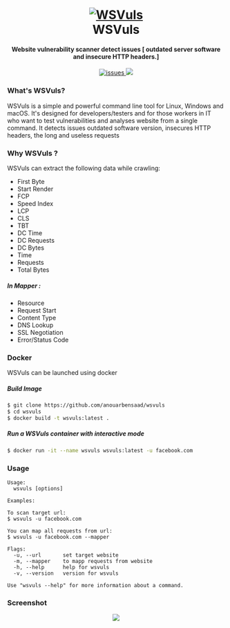 <h1 align="center">
  <br>
  <a href="https://github.com/anouarbensaad/wsvuls"><img src="https://i.ibb.co/mBBymCT/WSV.png" alt="WSVuls"></a>
  <br>
  WSVuls
  <br>
</h1>

<h4 align="center">Website vulnerability scanner detect issues [ outdated server software and insecure HTTP headers.]</h4>

<p align="center">
  <a href="https://github.com/anouarbensaad/wsvuls/issues">
    <img src="https://img.shields.io/github/issues/anouarbensaad/wsvuls"
         alt="issues">
  </a>
  <a href="https://github.com/anouarbensaad/wsvuls/blob/main/LICENSE">
      <img src="https://img.shields.io/github/license/anouarbensaad/wsvuls">
  </a>
</p>


### What's WSVuls?

WSVuls is a simple and powerful command line tool for Linux, Windows and macOS. It's designed for developers/testers and for those workers in IT who want to test vulnerabilities and analyses website from a single command.
It detects issues outdated software version, insecures HTTP headers, the long and useless requests

### Why WSVuls ?

WSVuls can extract the following data while crawling: 
- First Byte
- Start Render
- FCP
- Speed Index
- LCP 
- CLS
- TBT
- DC Time
- DC Requests
- DC Bytes
- Time
- Requests
- Total Bytes

##### In Mapper :
- Resource
- Request Start
- Content Type
- DNS Lookup
- SSL Negotiation
- Error/Status Code

### Docker
WSVuls can be launched using docker

##### Build Image
```BASH
$ git clone https://github.com/anouarbensaad/wsvuls
$ cd wsvuls
$ docker build -t wsvuls:latest .
```
##### Run a WSVuls container with interactive mode
```BASH
$ docker run -it --name wsvuls wsvuls:latest -u facebook.com
```

### Usage

```text
Usage:
  wsvuls [options]

Examples:

To scan target url:
$ wsvuls -u facebook.com

You can map all requests from url:
$ wsvuls -u facebook.com --mapper

Flags:
  -u, --url       set target website
  -m, --mapper    to mapp requests from website
  -h, --help      help for wsvuls
  -v, --version   version for wsvuls

Use "wsvuls --help" for more information about a command.
```

### Screenshot
<div align="center">
<img src="https://user-images.githubusercontent.com/23563528/155910876-cc6f1f4c-7f64-4646-bbef-d95aeb91a928.png" />
</div>
